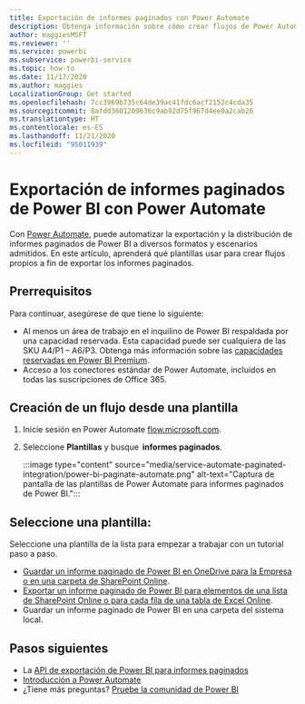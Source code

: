 ```yaml
---
title: Exportación de informes paginados con Power Automate
description: Obtenga información sobre cómo crear flujos de Power Automate para exportar informes paginados de Power BI.
author: maggiesMSFT
ms.reviewer: ''
ms.service: powerbi
ms.subservice: powerbi-service
ms.topic: how-to
ms.date: 11/17/2020
ms.author: maggies
LocalizationGroup: Get started
ms.openlocfilehash: 7cc3969b735c64de39ac41fdc6acf2152c4cda35
ms.sourcegitcommit: 8afdd3601209636c9ab92d75f967d4ee0a2cab26
ms.translationtype: HT
ms.contentlocale: es-ES
ms.lasthandoff: 11/21/2020
ms.locfileid: "95011939"
---
```

# <a name="export-power-bi-paginated-reports-with-power-automate"></a>Exportación de informes paginados de Power BI con Power Automate

Con [Power Automate](/power-automate/getting-started), puede automatizar la exportación y la distribución de informes paginados de Power BI a diversos formatos y escenarios admitidos. En este artículo, aprenderá qué plantillas usar para crear flujos propios a fin de exportar los informes paginados.  

## <a name="prerequisites"></a>Prerrequisitos  

Para continuar, asegúrese de que tiene lo siguiente:

- Al menos un área de trabajo en el inquilino de Power BI respaldada por una capacidad reservada. Esta capacidad puede ser cualquiera de las SKU A4/P1 – A6/P3. Obtenga más información sobre las [capacidades reservadas en Power BI Premium](../admin/service-premium-what-is.md).
- Acceso a los conectores estándar de Power Automate, incluidos en todas las suscripciones de Office 365.

## <a name="create-a-flow-from-a-template"></a>Creación de un flujo desde una plantilla 

1. Inicie sesión en Power Automate [flow.microsoft.com](https://flow.microsoft.com/). 
1. Seleccione **Plantillas** y busque  **informes paginados**. 

    :::image type="content" source="media/service-automate-paginated-integration/power-bi-paginate-automate.png" alt-text="Captura de pantalla de las plantillas de Power Automate para informes paginados de Power BI.":::

## <a name="select-a-template"></a>Seleccione una plantilla: 

Seleccione una plantilla de la lista para empezar a trabajar con un tutorial paso a paso.  

- [Guardar un informe paginado de Power BI en OneDrive para la Empresa o en una carpeta de SharePoint Online](service-automate-paginated-onedrive-sharepoint.md).  
- [Exportar un informe paginado de Power BI para elementos de una lista de SharePoint Online o para cada fila de una tabla de Excel Online](service-automate-paginated-excel-sharepoint-list.md).
- Guardar un informe paginado de Power BI en una carpeta del sistema local.

## <a name="next-steps"></a>Pasos siguientes

- La [API de exportación de Power BI para informes paginados](../developer/embedded/export-paginated-report.md)
- [Introducción a Power Automate](/power-automate/getting-started/)
- ¿Tiene más preguntas? [Pruebe la comunidad de Power BI](https://community.powerbi.com/)
